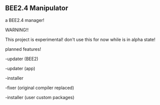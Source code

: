 BEE2.4 Manipulator
-
a BEE2.4 manager!



WARNING!!

This project is experimental! don't use this for now while is in alpha state!


planned features!

-updater (BEE2)

-updater (app)

-installer

-fixer (original compiler replaced)

-installer (user custom packages)
